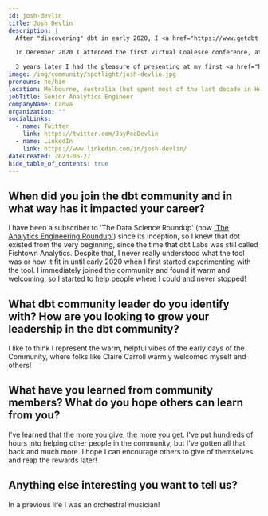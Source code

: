 ```yaml
---
id: josh-devlin
title: Josh Devlin
description: |
  After "discovering" dbt in early 2020, I <a href="https://www.getdbt.com/community/join-the-community/?utm_medium=internal&utm_source=docs&utm_campaign=q3-2024_dbt-spotlight_aw&utm_content=____&utm_term=all___" title="joined the community" rel="noopener noreferrer" target="_blank">joined the community</a> and used it as a learning tool while I tried to get dbt introduced at my company. By helping others, I learned about common pitfalls, best practices, and the breadth of the tool. When it came time to implement it months later, I already felt like an expert!

  In December 2020 I attended the first virtual Coalesce conference, attending all 4 days across 3 time zones! I found my quirky-nerdy-purple-people, and felt at home.

  3 years later I had the pleasure of presenting at my first <a href="https://www.meetup.com/sydney-dbt-meetup/" title="dbt Meetup in Sydney" rel="noopener noreferrer" target="_blank">dbt Meetup in Sydney</a>, and then <a href="https://coalesce.getdbt.com/blog/babies-and-bathwater-is-kimball-still-relevant" title="at the first in-person Coalesce" rel="noopener noreferrer" target="_blank">at the first in-person Coalesce</a> in New Orleans. My passion is helping people, and I'm glad that the dbt community gives me a place to do that!
image: /img/community/spotlight/josh-devlin.jpg
pronouns: he/him
location: Melbourne, Australia (but spent most of the last decade in Houston, USA)
jobTitle: Senior Analytics Engineer
companyName: Canva
organization: ""
socialLinks:
  - name: Twitter
    link: https://twitter.com/JayPeeDevlin
  - name: LinkedIn
    link: https://www.linkedin.com/in/josh-devlin/
dateCreated: 2023-06-27
hide_table_of_contents: true
---
```


## When did you join the dbt community and in what way has it impacted your career?

I have been a subscriber to 'The Data Science Roundup' (now ['The Analytics Engineering Roundup'](https://roundup.getdbt.com/)) since its inception, so I knew that dbt existed from the very beginning, since the time that dbt Labs was still called Fishtown Analytics.  Despite that, I never really understood what the tool was or how it fit in until early 2020 when I first started experimenting with the tool.  I immediately joined the community and found it warm and welcoming, so I started to help people where I could and never stopped!

## What dbt community leader do you identify with? How are you looking to grow your leadership in the dbt community?

I like to think I represent the warm, helpful vibes of the early days of the Community, where folks like Claire Carroll warmly welcomed myself and others!

## What have you learned from community members? What do you hope others can learn from you?

I've learned that the more you give, the more you get. I've put hundreds of hours into helping other people in the community, but I've gotten all that back and much more. I hope I can encourage others to give of themselves and reap the rewards later!

## Anything else interesting you want to tell us?

In a previous life I was an orchestral musician!
